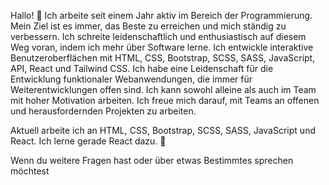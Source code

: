 Hallo! 👋 Ich arbeite seit einem Jahr aktiv im Bereich der Programmierung. Mein Ziel ist es immer, das Beste zu erreichen und mich ständig zu verbessern. Ich schreite leidenschaftlich und enthusiastisch auf diesem Weg voran, indem ich mehr über Software lerne. Ich entwickle interaktive Benutzeroberflächen mit HTML, CSS, Bootstrap, SCSS, SASS, JavaScript, API, React und Tailwind CSS. Ich habe eine Leidenschaft für die Entwicklung funktionaler Webanwendungen, die immer für Weiterentwicklungen offen sind. Ich kann sowohl alleine als auch im Team mit hoher Motivation arbeiten. Ich freue mich darauf, mit Teams an offenen und herausfordernden Projekten zu arbeiten.

Aktuell arbeite ich an HTML, CSS, Bootstrap, SCSS, SASS, JavaScript und React. Ich lerne gerade React dazu. 🌱

Wenn du weitere Fragen hast oder über etwas Bestimmtes sprechen möchtest